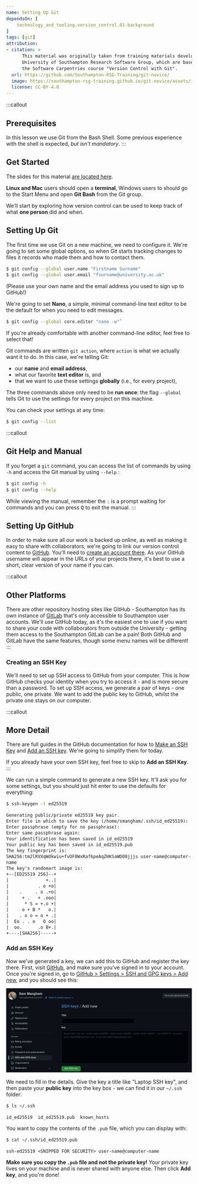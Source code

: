 ```yaml
---
name: Setting Up Git
dependsOn: [
    technology_and_tooling.version_control.01-background
]
tags: [git]
attribution:
- citation: >
      This material was originally taken from training materials developed by the
      University of Southampton Research Software Group, which are based on
      the Software Carpentries course "Version Control with Git".
  url: https://github.com/Southampton-RSG-Training/git-novice/
  image: https://southampton-rsg-training.github.io/git-novice/assets/img/home-logo.png
  license: CC-BY-4.0
---
```



:::callout
## Prerequisites

In this lesson we use Git from the Bash Shell.
Some previous experience with the shell is expected,
*but isn't mandatory*.
:::

## Get Started

The slides for this material [are located here](https://southampton-rsg-training.github.io/git-novice/slides/index.html).

**Linux and Mac** users should open a **terminal**, Windows users to should go to the Start Menu and open **Git Bash** from the Git group.

We’ll start by exploring how version control can be used to keep track of what **one person** did and when.

## Setting Up Git

The first time we use Git on a new machine, we need to configure it. We're going to set some global options, so when Git starts tracking changes to files it records who made them and how to contact them.

~~~bash
$ git config --global user.name "Firstname Surname"
$ git config --global user.email "fsurname@university.ac.uk"
~~~

(Please use your own name and the email address you used to sign up to GitHub!)

We're going to set **Nano**, a simple, minimal command-line text editor to be the default for when you need to edit messages.

~~~bash
$ git config --global core.editor "nano -w"`
~~~

If you're already comfortable with another command-line editor, feel free to select that!

Git commands are written `git action`, where `action` is what we actually want it to do. In this case, we're telling Git:

*   our **name** and **email address**,
*   what our favorite **text editor** is, and
*   that we want to use these settings **globally** (i.e., for every project),

The three commands above only need to be **run once**:
the flag `--global` tells Git to use the settings for every project on this machine.

You can check your settings at any time:

~~~bash
$ git config --list
~~~

:::callout
## Git Help and Manual

If you forget a `git` command, you can access the list of commands by using `-h` and access the Git manual by using `--help` :

~~~bash
$ git config -h
$ git config --help
~~~

 While viewing the manual, remember the `:` is a prompt waiting for commands and you can press <kbd>Q</kbd> to exit the manual.
:::


## Setting Up GitHub

In order to make sure all our work is backed up online, as well as making it easy to share with collaborators, we're going to link our version control content to [GitHub](https://github.com/). You'll need to [create an account there](https://github.com/signup). As your GitHub 
username will appear in the URLs of your projects there, it's best to use a short, clear version of your name if you can.

:::callout
## Other Platforms

There are other repository hosting sites like GitHub - Southampton has its own instance of [GitLab](https://git.soton.ac.uk) that's only accessible to Southampton user accounts.
We'll use GitHub today, as it's the easiest one to use if you want to share your code with collaborators from outside the University - getting them access to the Southampton GitLab can be a pain!
Both GitHub and GitLab have the same features, though some menu names will be different!
:::

### Creating an SSH Key

We'll need to set up SSH access to GitHub from your computer. This is how GitHub checks your identity when you try to access it - and is more secure than a password. To set up SSH access, we generate a pair of keys - one public, one private. We want to add the public key to GitHub, whilst the private one stays on our computer.

:::callout
## More Detail

There are full guides in the GitHub documentation for how to 
[Make an SSH Key](https://docs.github.com/en/authentication/connecting-to-github-with-ssh/generating-a-new-ssh-key-and-adding-it-to-the-ssh-agent) and 
[Add an SSH key](https://docs.github.com/en/authentication/connecting-to-github-with-ssh/adding-a-new-ssh-key-to-your-github-account). 
We're going to simplify them for today.

If you already have your own SSH key, feel free to skip to **Add an SSH Key**.
:::

We can run a simple command to generate a new SSH key. It'll ask you for some settings, but you should just hit enter to use the defaults for everything:

~~~bash
$ ssh-keygen -t ed25519
~~~

~~~
Generating public/private ed25519 key pair.
Enter file in which to save the key (/home/smangham/.ssh/id_ed25519): 
Enter passphrase (empty for no passphrase): 
Enter same passphrase again: 
Your identification has been saved in id_ed25519
Your public key has been saved in id_ed25519.pub
The key fingerprint is:
SHA256:tm2lRVXqWdkwiu+fvOF8WxRaf6peAqZHKSaWDO8jjjs user-name@computer-name
The key's randomart image is:
+--[ED25519 256]--+
|              +..|
|           . o +o|
|    .     . o .+o|
|     + .   + .ooo|
|      * S = +.o +|
|     o + B *   o.|
|    . o o = o + .|
|  Eo . . o   O oo|
|  oo.      .o B+.|
+----[SHA256]-----+
~~~

### Add an SSH Key

Now we've generated a key, we can add this to GitHub and register the key there. First, visit [GitHub](https://github.com), and make sure you've signed in to your account. Once you're signed in, go to [GitHub > Settings > SSH and GPG keys > Add new](https://github.com/settings/ssh/new), and you should see this:

![Add New SSH Key](fig/02-setup/ssh.png)

We need to fill in the details. Give the key a title like "Laptop SSH key", and then paste your **public key** into the key box - we can find it in our `~/.ssh` folder:

~~~bash
$ ls ~/.ssh
~~~

~~~
id_ed25519  id_ed25519.pub  known_hosts
~~~

You want to copy the contents of the `.pub` file, which you can display with:

~~~bash
$ cat ~/.ssh/id_ed25519.pub
~~~

~~~
ssh-ed25519 <SNIPPED FOR SECURITY> user-name@computer-name
~~~

**Make sure you copy the `.pub` file and not the private key!** Your private key lives on your machine and is never shared with anyone else. Then click **Add key**, and you're done!
